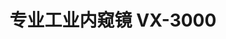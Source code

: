 ---
title: "专业工业内窥镜 VX-3000"
model: "VX-3000"
supplier: "深圳视安特科技有限公司"
series: "专业系列"
key_specs:
  screen_size: "5寸"
  pipeline_diameter: "10mm"
  camera_resolution: "4K"
  view_direction: "直视"
  guide_direction: "六向"
  light_source: "LED"
  pipeline_material: "钛合金"
  depth_of_field: "10-100mm"
  view_angle: "150°"
  protection_level: "IP68"
  working_temp: "-20℃~60℃"
  standby_time: "8小时"
images:
  - image: "https://picsum.photos/800/600"
  - image: "https://picsum.photos/800/600"
  - image: "https://picsum.photos/800/600"
description: |
  # 专业工业内窥镜 VX-3000

  这是一款专业级工业内窥镜，采用4K超高清摄像头，配备5寸高清显示屏，具有六向导向系统，适合各种复杂环境的检测工作。

  ## 产品特点

  - 4K超高清摄像头
  - 5寸高清显示屏
  - 六向导向系统
  - 钛合金管线
  - 超广角视野
  - 超长待机时间

specifications: |
  # 技术规格

  ## 基本参数
  - 显示屏：5寸高清屏
  - 摄像头：4K超高清
  - 管线直径：10mm
  - 管线长度：2m/3m可选

  ## 性能参数
  - 视场角度：150°
  - 景深范围：10-100mm
  - 防护等级：IP68
  - 工作温度：-20℃~60℃
  - 待机时间：8小时

downloads:
  - file: "https://picsum.photos/800/600"
--- 